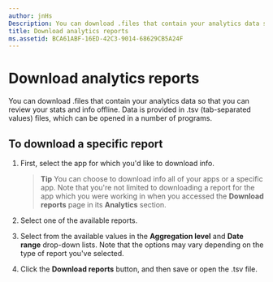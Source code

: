 ```yaml
---
author: jnHs
Description: You can download .files that contain your analytics data so that you can review your stats and info offline.
title: Download analytics reports
ms.assetid: BCA61ABF-16ED-42C3-9014-68629CB5A24F
---
```


# Download analytics reports


You can download .files that contain your analytics data so that you can review your stats and info offline. Data is provided in .tsv (tab-separated values) files, which can be opened in a number of programs.

## To download a specific report

1.  First, select the app for which you'd like to download info.

    > **Tip**  You can choose to download info all of your apps or a specific app. Note that you're not limited to downloading a report for the app which you were working in when you accessed the **Download reports** page in its **Analytics** section.

2.  Select one of the available reports.

3.  Select from the available values in the **Aggregation level** and **Date range** drop-down lists. Note that the options may vary depending on the type of report you've selected.

4.  Click the **Download reports** button, and then save or open the .tsv file.


<!--HONumber=Jun16_HO3-->


